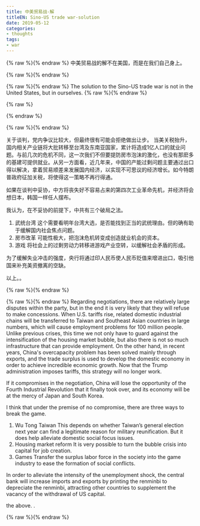```yaml
---
title: 中美贸易战-解
titleEN: Sino-US trade war-solution
date: 2019-05-12
categories:
- thoughts
tags:
- war
---
```



{% raw %}<span class=".zh">{% endraw %}
中美贸易战的解不在美国，而是在我们自己身上。

{% raw %}</span>{% endraw %}


{% raw %}<span class=".en">{% endraw %}
The solution to the Sino-US trade war is not in the United States, but in ourselves.
{% raw %}</span>{% endraw %}


<!--more-->

{% raw %}
<script>
	session.onload(function(){
		if(page.tran.getLang() == 'en'){
			tips.warning({
				title: 'Caution',
				position: 'topRight',
				message: 'This page was translated by Machine!!',
				buttons: [['<button>Show Original Page</button>', function (instance, toast) {
					page.tran.setLang('zh');
             		instance.hide({ transitionOut: 'fadeOut' }, toast, 'button');
        		}, true]]
			});
		}
	});
</script>
{% endraw %}

{% raw %}<span class=".zh">{% endraw %}


关于谈判，党内争议比较大，但最终很有可能会拒绝做出让步。
当美关税抬升，国内相关产业链将大批转移至台湾及东南亚国家，累计将造成1亿人口的就业问题。与前几次的危机不同，这一次我们不但要提防房市泡沫的激化，也没有那麽多的基建可提供就业。从另一方面看，近几年来，中国的产能过剩问题主要通过出口得以解决，拿着贸易顺差来发展国内经济，以实现不可思议的经济增长。如今特朗普政府征加关税，将使得这一策略不再行得通。

如果在谈判中妥协，中方将丧失好不容易占来的第四次工业革命先机，并经济将会想日本，韩国一样任人摆布。

我认为，在不妥协的前提下，中共有三个破局之法。
1. 武统台湾
这个需要看明年台湾大选，是否能找到正当的武统理由。但的确有助于缓解国内社会焦点问题。
2. 房市改革
可能性极大，把泡沫危机转变成创造就业机会的资本。
3. 游戏
将社会上的过剩劳动力转移进游戏产业空转，以缓解社会矛盾的形成。

为了缓解失业冲击的强度，央行将通过印人民币使人民币贬值来增进出口，吸引他国来补充美资撤离的空缺。

以上。。



{% raw %}</span>{% endraw %}

{% raw %}<span class=".en">{% endraw %}
Regarding negotiations, there are relatively large disputes within the party, but in the end it is very likely that they will refuse to make concessions.
When U.S. tariffs rise, related domestic industrial chains will be transferred to Taiwan and Southeast Asian countries in large numbers, which will cause employment problems for 100 million people. Unlike previous crises, this time we not only have to guard against the intensification of the housing market bubble, but also there is not so much infrastructure that can provide employment. On the other hand, in recent years, China's overcapacity problem has been solved mainly through exports, and the trade surplus is used to develop the domestic economy in order to achieve incredible economic growth. Now that the Trump administration imposes tariffs, this strategy will no longer work.

If it compromises in the negotiation, China will lose the opportunity of the Fourth Industrial Revolution that it finally took over, and its economy will be at the mercy of Japan and South Korea.

I think that under the premise of no compromise, there are three ways to break the game.
1. Wu Tong Taiwan
This depends on whether Taiwan’s general election next year can find a legitimate reason for military reunification. But it does help alleviate domestic social focus issues.
2. Housing market reform
It is very possible to turn the bubble crisis into capital for job creation.
3. Games
Transfer the surplus labor force in the society into the game industry to ease the formation of social conflicts.

In order to alleviate the intensity of the unemployment shock, the central bank will increase imports and exports by printing the renminbi to depreciate the renminbi, attracting other countries to supplement the vacancy of the withdrawal of US capital.

the above. .

{% raw %}</span>{% endraw %}
